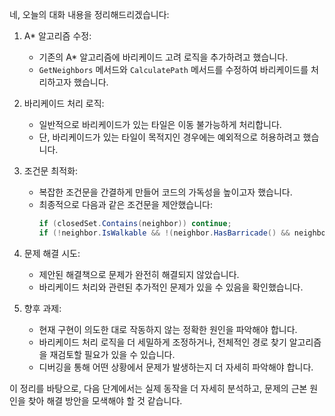 네, 오늘의 대화 내용을 정리해드리겠습니다:

1. A* 알고리즘 수정:
   - 기존의 A* 알고리즘에 바리케이드 고려 로직을 추가하려고 했습니다.
   - `GetNeighbors` 메서드와 `CalculatePath` 메서드를 수정하여 바리케이드를 처리하고자 했습니다.

2. 바리케이드 처리 로직:
   - 일반적으로 바리케이드가 있는 타일은 이동 불가능하게 처리합니다.
   - 단, 바리케이드가 있는 타일이 목적지인 경우에는 예외적으로 허용하려고 했습니다.

3. 조건문 최적화:
   - 복잡한 조건문을 간결하게 만들어 코드의 가독성을 높이고자 했습니다.
   - 최종적으로 다음과 같은 조건문을 제안했습니다:
     ```csharp
     if (closedSet.Contains(neighbor)) continue;
     if (!neighbor.IsWalkable && !(neighbor.HasBarricade() && neighbor == endTile)) continue;
     ```

4. 문제 해결 시도:
   - 제안된 해결책으로 문제가 완전히 해결되지 않았습니다.
   - 바리케이드 처리와 관련된 추가적인 문제가 있을 수 있음을 확인했습니다.

5. 향후 과제:
   - 현재 구현이 의도한 대로 작동하지 않는 정확한 원인을 파악해야 합니다.
   - 바리케이드 처리 로직을 더 세밀하게 조정하거나, 전체적인 경로 찾기 알고리즘을 재검토할 필요가 있을 수 있습니다.
   - 디버깅을 통해 어떤 상황에서 문제가 발생하는지 더 자세히 파악해야 합니다.

이 정리를 바탕으로, 다음 단계에서는 실제 동작을 더 자세히 분석하고, 문제의 근본 원인을 찾아 해결 방안을 모색해야 할 것 같습니다.